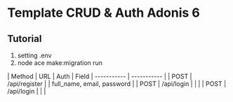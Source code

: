 # Template CRUD & Auth Adonis 6

## Tutorial
1. setting .env
2. node ace make:migration run

| Method | URL | Auth | Field
| ----------- | ----------- |
| POST | /api/register | | full_name, email, password |
| POST | /api/login | | |
| POST | /api/login | | |
